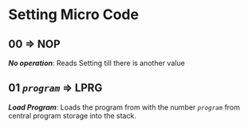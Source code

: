 # Setting Micro Code

## 00 => NOP

***No operation***: Reads Setting till there is another value

## 01 *````program````* => LPRG

***Load Program***: Loads the program from with the number *````program````* from central program storage into the stack.
